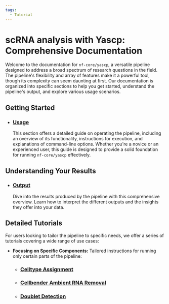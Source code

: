 ```yaml
---
tags:
  - Tutorial
---
```


# scRNA analysis with Yascp: Comprehensive Documentation

Welcome to the documentation for `nf-core/yascp`, a versatile pipeline designed to address a broad spectrum of research questions in the field. The pipeline's flexibility and array of features make it a powerful tool, though its complexity can seem daunting at first. Our documentation is organized into specific sections to help you get started, understand the pipeline's output, and explore various usage scenarios.

## Getting Started
- ### **[Usage](usage.md)** 
  This section offers a detailed guide on operating the pipeline, including an overview of its functionality, instructions for execution, and explanations of command-line options. Whether you're a novice or an experienced user, this guide is designed to provide a solid foundation for running `nf-core/yascp` effectively.
## Understanding Your Results
- ### **[Output](output.md)** 
  Dive into the results produced by the pipeline with this comprehensive overview. Learn how to interpret the different outputs and the insights they offer into your data.

## Detailed Tutorials

For users looking to tailor the pipeline to specific needs, we offer a series of tutorials covering a wide range of use cases:
<!---
- **[Running the Full Pipeline](full_pipeline_tutorial.md):** A step-by-step guide to executing the complete workflow.
- **[Excluding Cellbender Ambient RNA Removal](no_cb_full_pipeline.md):** Opt for this tutorial if GPU resources are unavailable.
- **[Full pipeline with available Genotypes](full_pipeline_GT__tutorial.md):**
-->

- **Focusing on Specific Components:** Tailored instructions for running only certain parts of the pipeline:
    - ### [Celltype Assignment](celltype_tutorial.md)
    - ### [Cellbender Ambient RNA Removal](ambient_rna_removal_tutorial.md)
    - ### [Doublet Detection](doublet_detection_tutorial.md)
  <!---
      - ### [GT (Genotype) Matching](gt_match_tutorial.md)

-->
    - ### [Integration, Clustering, and Cluster Assignments](cluster_integrate_tutorial.md)
    - ### [Cleaning Up Result](clean_up_results.md)
  

## Additional Resources

For further information on installation, configuration, and general usage of `nf-core` pipelines, please visit our official website: [https://nf-co.re](https://nf-co.re).
